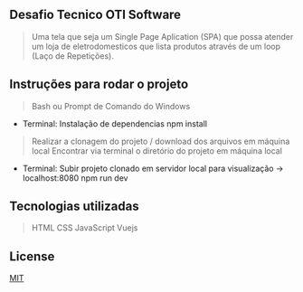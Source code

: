## Desafio Tecnico OTI Software

> Uma tela que seja um Single Page Aplication (SPA) que possa atender um loja de eletrodomesticos que lista produtos através de um loop (Laço de Repetições).

## Instruções para rodar o projeto
> Bash ou Prompt de Comando do Windows
- Terminal: Instalação de dependencias
npm install
> Realizar a clonagem do projeto / download dos arquivos em máquina local
> Encontrar via terminal o diretório do projeto em máquina local
- Terminal: Subir projeto clonado em servidor local para visualização -> localhost:8080
npm run dev
## Tecnologias utilizadas
> HTML
> CSS
> JavaScript
> Vuejs
## License
[MIT](https://choosealicense.com/licenses/mit/)

